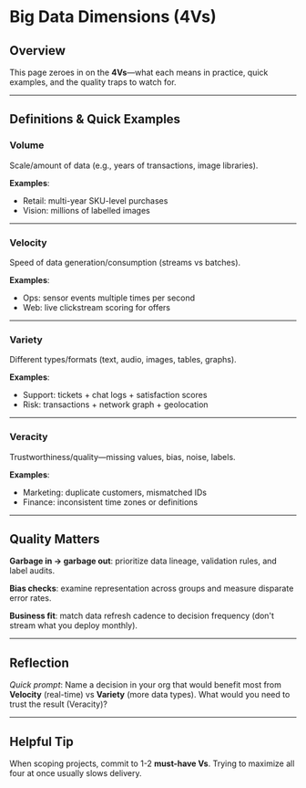 # Big Data Dimensions (4Vs)

## Overview

This page zeroes in on the **4Vs**—what each means in practice, quick examples, and the quality traps to watch for.

---

## Definitions & Quick Examples

### Volume

Scale/amount of data (e.g., years of transactions, image libraries).

**Examples**:
- Retail: multi-year SKU-level purchases
- Vision: millions of labelled images

---

### Velocity

Speed of data generation/consumption (streams vs batches).

**Examples**:
- Ops: sensor events multiple times per second
- Web: live clickstream scoring for offers

---

### Variety

Different types/formats (text, audio, images, tables, graphs).

**Examples**:
- Support: tickets + chat logs + satisfaction scores
- Risk: transactions + network graph + geolocation

---

### Veracity

Trustworthiness/quality—missing values, bias, noise, labels.

**Examples**:
- Marketing: duplicate customers, mismatched IDs
- Finance: inconsistent time zones or definitions

---

## Quality Matters

**Garbage in → garbage out**: prioritize data lineage, validation rules, and label audits.

**Bias checks**: examine representation across groups and measure disparate error rates.

**Business fit**: match data refresh cadence to decision frequency (don't stream what you deploy monthly).

---

## Reflection

*Quick prompt*: Name a decision in your org that would benefit most from **Velocity** (real-time) vs **Variety** (more data types). What would you need to trust the result (Veracity)?

---

## Helpful Tip

When scoping projects, commit to 1-2 **must-have Vs**. Trying to maximize all four at once usually slows delivery.
